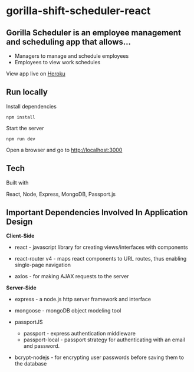 # gorilla-shift-scheduler-react
## Gorilla Scheduler is an employee management and scheduling app that allows…
* Managers to manage and schedule employees
* Employees to view work schedules

View app live on [Heroku](https://gorilla-shift-scheduler.herokuapp.com/)

## Run locally
Install dependencies
```shell
npm install
```
Start the server
```shell
npm run dev
```
Open a browser and go to [http://localhost:3000](http://localhost:3000)

## Tech
Built with 

React, Node, Express, MongoDB, Passport.js

Important Dependencies Involved In Application Design
---
**Client-Side**

* react - javascript library for creating views/interfaces with components

* react-router v4 - maps react components to URL routes, thus enabling single-page navigation

* axios - for making AJAX requests to the server


**Server-Side**

* express - a node.js http server framework and interface

* mongoose - mongoDB object modeling tool

* passportJS
    * passport - express authentication middleware
    * passport-local - passport strategy for authenticating with an email and password.

* bcrypt-nodejs - for encrypting user passwords before saving them to the database

